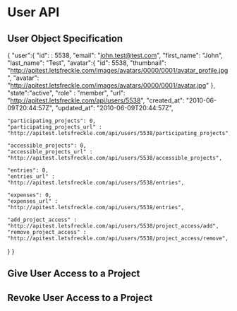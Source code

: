 # User API

## User Object Specification

{
  "user":{
    "id": : 5538,
    "email": "john.test@test.com",
    "first_name": "John",
    "last_name": "Test",
    "avatar":{
      "id": 5538,
      "thumbnail": "http://apitest.letsfreckle.com/images/avatars/0000/0001/avatar_profile.jpg",
      "avatar": "http://apitest.letsfreckle.com/images/avatars/0000/0001/avatar.jpg"
    },
    "state":"active",
    "role" : "member",
    "url": "http://apitest.letsfreckle.com/api/users/5538",
    "created_at": "2010-06-09T20:44:57Z",
    "updated_at": "2010-06-09T20:44:57Z",

    "participating_projects": 0,
    "participating_projects_url" : "http://apitest.letsfreckle.com/api/users/5538/participating_projects",

    "accessible_projects": 0,
    "accessible_projects_url" : "http://apitest.letsfreckle.com/api/users/5538/accessible_projects",

    "entries": 0,
    "entries_url" : "http://apitest.letsfreckle.com/api/users/5538/entries",

    "expenses": 0,
    "expenses_url" : "http://apitest.letsfreckle.com/api/users/5538/entries",

    "add_project_access" : "http://apitest.letsfreckle.com/api/users/5538/project_access/add",
    "remove_project_access" : "http://apitest.letsfreckle.com/api/users/5538/project_access/remove",
  }
}

## Give User Access to a Project
## Revoke User Access to a Project